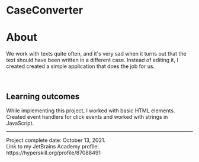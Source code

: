 # CaseConverter
<h1>About</h1>
<p>We work with texts quite often, and it's very sad when it turns out that the text should have been written in a different case. Instead of editing it, I created created a simple application that does the job for us.</p>
<br>
<h2>Learning outcomes</h2>
<p>While implementing this project, I worked with basic HTML elements. Created event handlers for click events and worked with strings in JavaScript.</p>

<hr>
Project complete date: October 13, 2021.<br>
Link to my JetBrains Academy profile: https://hyperskill.org/profile/87088491
